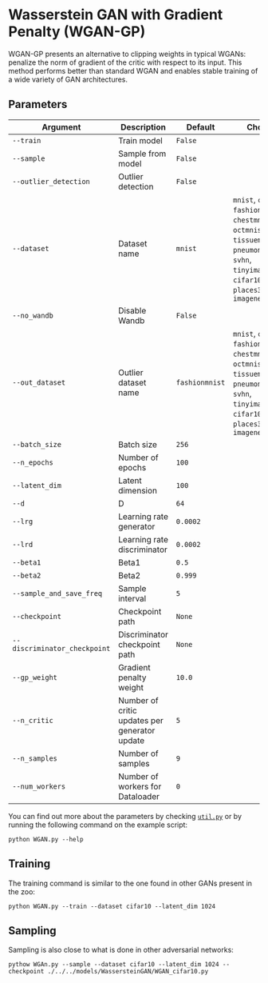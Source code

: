# Wasserstein GAN with Gradient Penalty (WGAN-GP)

WGAN-GP presents an alternative to clipping weights in typical WGANs: penalize the norm of gradient of the critic with respect to its input. This method performs better than standard WGAN and enables stable training of a wide variety of GAN architectures.

## Parameters

| Argument                  | Description                            | Default  | Choices                                                                 |
|---------------------------|----------------------------------------|----------|-------------------------------------------------------------------------|
| `--train`                 | Train model                            | `False`  |                                                                         |
| `--sample`                | Sample from model                      | `False`  |                                                                         |
| `--outlier_detection`     | Outlier detection                      | `False`  |                                                                         |
| `--dataset`               | Dataset name                                       | `mnist`  | `mnist`, `cifar10`, `fashionmnist`, `chestmnist`, `octmnist`, `tissuemnist`, `pneumoniamnist`, `svhn`, `tinyimagenet`, `cifar100`, `places365`, `dtd`, `imagenet`            |
| `--no_wandb`              | Disable Wandb                                      | `False`  |                                                                                                                                                                              |
| `--out_dataset`           | Outlier dataset name                   | `fashionmnist` | `mnist`, `cifar10`, `fashionmnist`, `chestmnist`, `octmnist`, `tissuemnist`, `pneumoniamnist`, `svhn`, `tinyimagenet`, `cifar100`, `places365`, `dtd`, `imagenet` |
| `--batch_size`            | Batch size                             | `256`    |                                                                         |
| `--n_epochs`              | Number of epochs                       | `100`    |                                                                         |
| `--latent_dim`            | Latent dimension                       | `100`    |                                                                         |
| `--d`                     | D                                      | `64`     |                                                                         |
| `--lrg`                   | Learning rate generator                | `0.0002` |                                                                         |
| `--lrd`                   | Learning rate discriminator            | `0.0002` |                                                                         |
| `--beta1`                 | Beta1                                  | `0.5`    |                                                                         |
| `--beta2`                 | Beta2                                  | `0.999`  |                                                                         |
| `--sample_and_save_freq`  | Sample interval                        | `5`      |                                                                         |
| `--checkpoint`            | Checkpoint path                        | `None`   |                                                                         |
| `--discriminator_checkpoint` | Discriminator checkpoint path        | `None`   |                                                                         |
| `--gp_weight`             | Gradient penalty weight                | `10.0`   |                                                                         |
| `--n_critic`              | Number of critic updates per generator update | `5`  |                                                                         |
| `--n_samples`             | Number of samples                      | `9`      |                                                                         |
| `--num_workers`   | Number of workers for Dataloader   | `0`     |                                                              |

You can find out more about the parameters by checking [`util.py`](./../src/generativezoo/utils/util.py) or by running the following command on the example script:

    python WGAN.py --help

## Training

The training command is similar to the one found in other GANs present in the zoo:

    python WGAN.py --train --dataset cifar10 --latent_dim 1024

## Sampling

Sampling is also close to what is done in other adversarial networks:

    pythow WGAn.py --sample --dataset cifar10 --latent_dim 1024 --checkpoint ./../../models/WassersteinGAN/WGAN_cifar10.py
